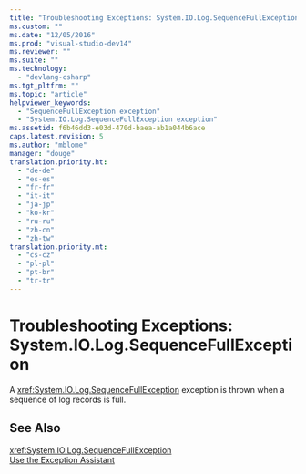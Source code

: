 ```yaml
---
title: "Troubleshooting Exceptions: System.IO.Log.SequenceFullException"
ms.custom: ""
ms.date: "12/05/2016"
ms.prod: "visual-studio-dev14"
ms.reviewer: ""
ms.suite: ""
ms.technology: 
  - "devlang-csharp"
ms.tgt_pltfrm: ""
ms.topic: "article"
helpviewer_keywords: 
  - "SequenceFullException exception"
  - "System.IO.Log.SequenceFullException exception"
ms.assetid: f6b46dd3-e03d-470d-baea-ab1a044b6ace
caps.latest.revision: 5
ms.author: "mblome"
manager: "douge"
translation.priority.ht: 
  - "de-de"
  - "es-es"
  - "fr-fr"
  - "it-it"
  - "ja-jp"
  - "ko-kr"
  - "ru-ru"
  - "zh-cn"
  - "zh-tw"
translation.priority.mt: 
  - "cs-cz"
  - "pl-pl"
  - "pt-br"
  - "tr-tr"
---
```

# Troubleshooting Exceptions: System.IO.Log.SequenceFullException
A <xref:System.IO.Log.SequenceFullException> exception is thrown when a sequence of log records is full.  
  
## See Also  
 <xref:System.IO.Log.SequenceFullException>   
 [Use the Exception Assistant](../Topic/How%20to:%20Use%20the%20Exception%20Assistant.md)